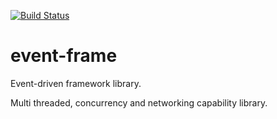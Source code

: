 [![Build Status](https://travis-ci.com/mgonzaledk/event-frame.svg?branch=master)](https://travis-ci.com/mgonzaledk/event-frame)

# event-frame
Event-driven framework library.

Multi threaded, concurrency and networking capability library.
